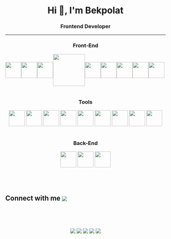 <div id="header" align="center" >
	<h1>Hi 👋, I'm Bekpolat</h1>
	<h3>Frontend Developer</h3>
	<hr/>
</div>

<div align="center">
    <h3>Front-End</h3>
    <div style="display: flex; align-items: center;">
	<img src="https://cdn.jsdelivr.net/gh/devicons/devicon/icons/html5/html5-original.svg" width="50" height="50" />
	<img src="https://cdn.jsdelivr.net/gh/devicons/devicon/icons/css3/css3-original.svg" width="50" height="50" />
	<img src="https://cdn.jsdelivr.net/gh/devicons/devicon/icons/sass/sass-original.svg" width="50" height="50" />
	<img src="https://cdn.jsdelivr.net/gh/devicons/devicon/icons/tailwindcss/tailwindcss-original-wordmark.svg" width="100" />
	<img src="https://cdn.jsdelivr.net/gh/devicons/devicon/icons/nextjs/nextjs-line.svg" width="50" height="50" />
<!--     <img src="https://www.svgrepo.com/show/354113/nextjs-icon.svg" width="50" height="50" /> -->
	<img src="https://cdn.jsdelivr.net/gh/devicons/devicon/icons/javascript/javascript-original.svg" width="50" height="50" />
	<img src="https://cdn.jsdelivr.net/gh/devicons/devicon/icons/typescript/typescript-original.svg" width="50" height="50" />
	<img src="https://cdn.jsdelivr.net/gh/devicons/devicon/icons/react/react-original.svg" width="50" height="50" />
	<img src="https://cdn.jsdelivr.net/gh/devicons/devicon/icons/redux/redux-original.svg" width="50" height="50" />
    </div>
</div>
<br />
<div align="center">
    <h3>Tools</h3>
    <img src="https://cdn.jsdelivr.net/gh/devicons/devicon/icons/figma/figma-original.svg" width="50" height="50"  />
    <img src="https://cdn.jsdelivr.net/gh/devicons/devicon/icons/vscode/vscode-original.svg" width="50" height="50" />
    <img src="https://cdn.jsdelivr.net/gh/devicons/devicon/icons/git/git-original.svg" width="50" height="50" />
    <img src="https://cdn.jsdelivr.net/gh/devicons/devicon/icons/npm/npm-original-wordmark.svg" width="50" height="50" />
    <img src="https://cdn.jsdelivr.net/gh/devicons/devicon/icons/firebase/firebase-plain.svg" width="50" height="50" />
    <img src="https://www.svgrepo.com/show/354202/postman-icon.svg" width="50" height="50"/>
    <img src="https://cdn.jsdelivr.net/gh/devicons/devicon/icons/photoshop/photoshop-plain.svg" width="50" height="50" />
    <img src="https://cdn.jsdelivr.net/gh/devicons/devicon/icons/google/google-original.svg" width="50" height="50" />
     <img src="https://www.svgrepo.com/show/306500/openai.svg" width="50" height="50" color="white"/>
</div>
<br />
<div align="center">
    <h3>Back-End</h3>
    <img src="https://cdn.jsdelivr.net/gh/devicons/devicon/icons/express/express-original.svg" width="50" height="50"  />
    <img src="https://cdn.jsdelivr.net/gh/devicons/devicon/icons/mongodb/mongodb-original.svg" width="50" height="50" />
    <img src="https://cdn.jsdelivr.net/gh/devicons/devicon/icons/nodejs/nodejs-original-wordmark.svg" width="50" height="50" />
</div>
<br />


<br />
<br />

<h2> Connect with me <a href="https://t.me/bekforever" target="blank"><img align="center"
      src="https://img.shields.io/badge/-telegram-red?color=white&logo=telegram&logoColor=32A8DE"
      /></a> </h2>
<br />

<br />
<br />
<div align="center">

![](http://github-profile-summary-cards.vercel.app/api/cards/profile-details?username=bekforever13&theme=monokai)
![](http://github-profile-summary-cards.vercel.app/api/cards/repos-per-language?username=bekforever13&theme=monokai)
![](http://github-profile-summary-cards.vercel.app/api/cards/most-commit-language?username=bekforever13&theme=monokai)
![](http://github-profile-summary-cards.vercel.app/api/cards/stats?username=bekforever13&theme=monokai)
![](http://github-profile-summary-cards.vercel.app/api/cards/productive-time?username=bekforever13&theme=monokai&utcOffset=8)

</div>
